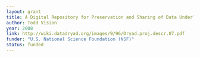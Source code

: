 ```yaml
---
layout: grant
title: A Digital Repository for Preservation and Sharing of Data Underlying Published Works in Evolutionary Biology
author: Todd Vision
year: 2008
link: http://wiki.datadryad.org/images/9/96/Dryad.proj.descr.07.pdf
funder: "U.S. National Science Foundation (NSF)"
status: funded
---
```

